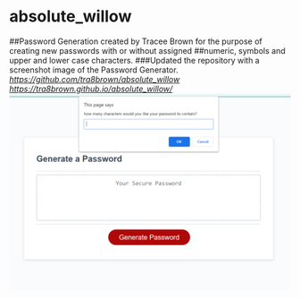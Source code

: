 # absolute_willow
##Password Generation created by Tracee Brown for the purpose of creating new passwords with or without assigned ##numeric, symbols and upper and lower case characters.
###Updated the repository with a screenshot image of the Password Generator.
_https://github.com/tra8brown/absolute_willow_
_https://tra8brown.github.io/absolute_willow/_
![Screenshot](screenshot.png)